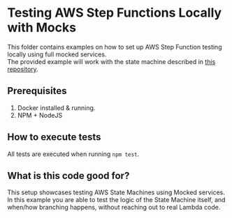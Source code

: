 # Testing AWS Step Functions Locally with Mocks

This folder contains examples on how to set up AWS Step Function testing locally using full mocked services.  
The provided example will work with the state machine described in [this repository](../../aws/state-machine.asl.json).  

## Prerequisites
1. Docker installed & running.
2. NPM + NodeJS

## How to execute tests
All tests are executed when running `npm test`.

## What is this code good for?
This setup showcases testing AWS State Machines using Mocked services. In this example you are able to test
the logic of the State Machine itself, and when/how branching happens, without reaching out to real Lambda code.  
